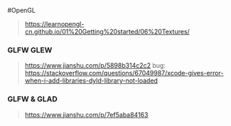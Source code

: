 #OpenGL
> https://learnopengl-cn.github.io/01%20Getting%20started/06%20Textures/


### GLFW GLEW
> https://www.jianshu.com/p/5898b314c2c2
bug:
https://stackoverflow.com/questions/67049987/xcode-gives-error-when-i-add-libraries-dyld-library-not-loaded

### GLFW & GLAD
> https://www.jianshu.com/p/7ef5aba84163




